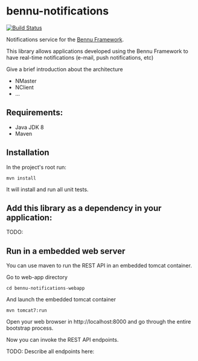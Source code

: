 # bennu-notifications
[![Build Status](https://travis-ci.org/samfcmc/bennu-notifications.svg?branch=master)](https://travis-ci.org/samfcmc/bennu-notifications)

Notifications service for the
[Bennu Framework](https://github.com/FenixEdu/bennu).

This library allows applications developed using the Bennu Framework to have real-time notifications (e-mail, push notifications, etc)

Give a brief introduction about the architecture
* NMaster
* NClient
* ...

## Requirements:
* Java JDK 8
* Maven

## Installation
In the project's root run:

```
mvn install
```

It will install and run all unit tests.

## Add this library as a dependency in your application:
TODO:

## Run in a embedded web server
You can use maven to run the REST API in an embedded tomcat container.

Go to web-app directory

```
cd bennu-notifications-webapp
```

And launch the embedded tomcat container

```
mvn tomcat7:run
```

Open your web browser in
http://localhost:8000 and go through the entire bootstrap process.

Now you can invoke the REST API endpoints.

TODO: Describe all endpoints here:
